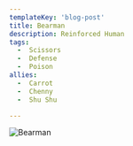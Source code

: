 ```yaml
---
templateKey: 'blog-post'
title: Bearman
description: Reinforced Human
tags:
  -  Scissors
  -  Defense
  -  Poison
allies:
  -  Carrot
  -  Chenny
  -  Shu Shu

---
```

![Bearman](/img/Bearman.png)
